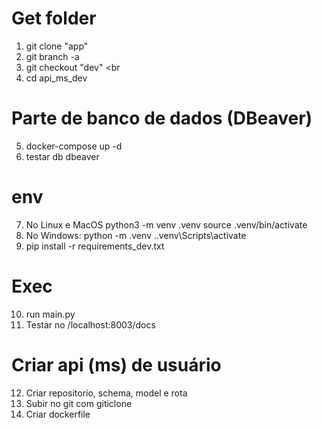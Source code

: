 ﻿
# Get folder
1. git clone "app" <br>
2. git branch -a <br>
3. git checkout "dev" <br
4. cd api_ms_dev <br>

# Parte de banco de dados (DBeaver)
5. docker-compose up -d <br>
6. testar db dbeaver <br>

# env
7. No Linux e MacOS
python3 -m venv .venv
source .venv/bin/activate<br>
8. No Windows:
python -m .venv
.\.venv\Scripts\activate<br>
9. pip install -r requirements_dev.txt<br>
 
# Exec<br>
10. run main.py<br>
11. Testar no /localhost:8003/docs<br>

# Criar api (ms) de usuário<br>
12. Criar repositorio, schema, model e rota<br>
13. Subir no git com giticlone<br>
14. Criar dockerfile<br>
